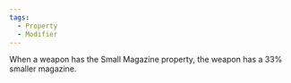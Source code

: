 ```yaml
---
tags:
  - Property
  - Modifier
---
```

When a weapon has the Small Magazine property, the weapon has a 33% smaller magazine.